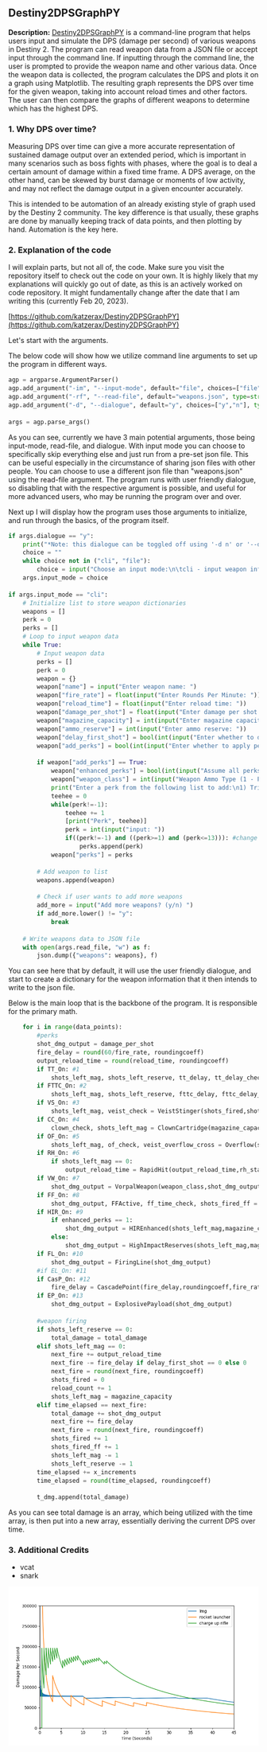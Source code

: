 ## Destiny2DPSGraphPY

**Description:** [Destiny2DPSGraphPY](https://github.com/katzerax/Destiny2DPSGraphPY) is a command-line program that helps users input and simulate the DPS (damage per second) of various weapons in Destiny 2. The program can read weapon data from a JSON file or accept input through the command line. If inputting through the command line, the user is prompted to provide the weapon name and other various data. Once the weapon data is collected, the program calculates the DPS and plots it on a graph using Matplotlib. The resulting graph represents the DPS over time for the given weapon, taking into account reload times and other factors. The user can then compare the graphs of different weapons to determine which has the highest DPS.

### 1. Why DPS over time?

Measuring DPS over time can give a more accurate representation of sustained damage output over an extended period, which is important in many scenarios such as boss fights with phases, where the goal is to deal a certain amount of damage within a fixed time frame. A DPS average, on the other hand, can be skewed by burst damage or moments of low activity, and may not reflect the damage output in a given encounter accurately.

This is intended to be automation of an already existing style of graph used by the Destiny 2 community. The key difference is that usually, these graphs are done by manually keeping track of data points, and then plotting by hand. Automation is the key here.

### 2. Explanation of the code

I will explain parts, but not all of, the code. Make sure you visit the repository itself to check out the code on your own. It is highly likely that my explanations will quickly go out of date, as this is an actively worked on code repository. It might fundamentally change after the date that I am writing this (currently Feb 20, 2023).

[https://github.com/katzerax/Destiny2DPSGraphPY](https://github.com/katzerax/Destiny2DPSGraphPY)

Let's start with the arguments. 

The below code will show how we utilize command line arguments to set up the program in different ways.
```python
agp = argparse.ArgumentParser()
agp.add_argument("-im", "--input-mode", default="file", choices=["file", "cli"], type=str, help="mode for inputting data. options: 'file' or 'cli'. default: 'file'")
agp.add_argument("-rf", "--read-file", default="weapons.json", type=str, help="file of weapon information to read. default: weapons.json")
agp.add_argument("-d", "--dialogue", default="y", choices=["y","n"], type=str, help="beginner friendly dialogue to choose between input modes. options: 'y' or 'n'. default: 'y'")

args = agp.parse_args()
```
As you can see, currently we have 3 main potential arguments, those being input-mode, read-file, and dialogue. With input mode you can choose to specifically skip everything else and just run from a pre-set json file. This can be useful especially in the circumstance of sharing json files with other people. You can choose to use a different json file than "weapons.json" using the read-file argument. The program runs with user friendly dialogue, so disabling that with the respective argument is possible, and useful for more advanced users, who may be running the program over and over.

Next up I will display how the program uses those arguments to initialize, and run through the basics, of the program itself.
```python
if args.dialogue == "y":
    print("*Note: this dialogue can be toggled off using '-d n' or '--dialogue n' from the command line")
    choice = ""
    while choice not in ("cli", "file"):
        choice = input("Choose an input mode:\n\tcli - input weapon information via command line\n\tfile - input weapon information via the 'weapons.json' file\n")
    args.input_mode = choice

if args.input_mode == "cli":
    # Initialize list to store weapon dictionaries
    weapons = []
    perk = 0
    perks = []
    # Loop to input weapon data
    while True:
        # Input weapon data
        perks = []
        perk = 0
        weapon = {}
        weapon["name"] = input("Enter weapon name: ")
        weapon["fire_rate"] = float(input("Enter Rounds Per Minute: "))
        weapon["reload_time"] = float(input("Enter reload time: "))
        weapon["damage_per_shot"] = float(input("Enter damage per shot: "))
        weapon["magazine_capacity"] = int(input("Enter magazine capacity: "))
        weapon["ammo_reserve"] = int(input("Enter ammo reserve: "))
        weapon["delay_first_shot"] = bool(int(input("Enter whether to delay the first shot (1 - true, 0 - false): ")))
        weapon["add_perks"] = bool(int(input("Enter whether to apply perks (1 - true, 0 - false): ")))
        
        if weapon["add_perks"] == True:
            weapon["enhanced_perks"] = bool(int(input("Assume all perks are enhanced? (1 - true, 0 - false): ")))
            weapon["weapon_class"] = int(input("Weapon Ammo Type (1 - Primary, 2 - Special, 3 - Heavy): "))
            print("Enter a perk from the following list to add:\n1) Triple Tap\n2) Fourth Time's\n3) Veist Stinger\n4) Clown Cartidge\n5) Overflow\n6) Rapid Hit\n7) Vorpal Weapon\n8) Focused Fury\n9) High Impact Reserves\n10) Firing Line\n11) Explosive Light\n12) Cascade Point\n13) Explosive Payload\nEnter -1 to Stop\n")
            teehee = 0
            while(perk!=-1):
                teehee += 1
                [print("Perk", teehee)]
                perk = int(input("input: "))
                if((perk!=-1) and ((perk>=1) and (perk<=13))): #change upper bound with new perks
                    perks.append(perk)
            weapon["perks"] = perks

        # Add weapon to list
        weapons.append(weapon)
        
        # Check if user wants to add more weapons
        add_more = input("Add more weapons? (y/n) ")
        if add_more.lower() != "y":
            break
    
    # Write weapons data to JSON file
    with open(args.read_file, "w") as f:
        json.dump({"weapons": weapons}, f)
```
You can see here that by default, it will use the user friendly dialogue, and start to create a dictionary for the weapon information that it then intends to write to the json file.

Below is the main loop that is the backbone of the program. It is responsible for the primary math.
```python
    for i in range(data_points):
        #perks
        shot_dmg_output = damage_per_shot
        fire_delay = round(60/fire_rate, roundingcoeff)
        output_reload_time = round(reload_time, roundingcoeff)
        if TT_On: #1
            shots_left_mag, shots_left_reserve, tt_delay, tt_delay_check = TripleTap(shots_fired,shots_left_mag,shots_left_reserve,tt_delay,tt_delay_check)
        if FTTC_On: #2
            shots_left_mag, shots_left_reserve, fttc_delay, fttc_delay_check = FTTC(shots_fired,shots_left_mag,shots_left_reserve,fttc_delay,fttc_delay_check)
        if VS_On: #3
            shots_left_mag, veist_check = VeistStinger(shots_fired,shots_left_mag,magazine_capacity,veist_overflow_cross,veist_check)
        if CC_On: #4
            clown_check, shots_left_mag = ClownCartridge(magazine_capacity, shots_left_mag, clown_check, reload_count)
        if OF_On: #5
            shots_left_mag, of_check, veist_overflow_cross = Overflow(shots_left_mag,of_check,delay_first_shot,veist_overflow_cross,magazine_capacity)
        if RH_On: #6
            if shots_left_mag == 0:
                output_reload_time = RapidHit(output_reload_time,rh_stacks,shots_fired,roundingcoeff)
        if VW_On: #7
            shot_dmg_output = VorpalWeapon(weapon_class,shot_dmg_output)
        if FF_On: #8
            shot_dmg_output, FFActive, ff_time_check, shots_fired_ff = FocusedFury(FFActive,shots_fired_ff,magazine_capacity,time_elapsed,shot_dmg_output,ff_time_check)
        if HIR_On: #9
            if enhanced_perks == 1:
                shot_dmg_output = HIREnhanced(shots_left_mag,magazine_capacity,shot_dmg_output)
            else:
                shot_dmg_output = HighImpactReserves(shots_left_mag,magazine_capacity,shot_dmg_output)
        if FL_On: #10
            shot_dmg_output = FiringLine(shot_dmg_output)
        #if EL_On: #11
        if CasP_On: #12
            fire_delay = CascadePoint(fire_delay,roundingcoeff,fire_rate,cascade_fr)
        if EP_On: #13
            shot_dmg_output = ExplosivePayload(shot_dmg_output)

        #weapon firing
        if shots_left_reserve == 0:
            total_damage = total_damage
        elif shots_left_mag == 0:
            next_fire += output_reload_time
            next_fire -= fire_delay if delay_first_shot == 0 else 0
            next_fire = round(next_fire, roundingcoeff)
            shots_fired = 0 
            reload_count += 1 
            shots_left_mag = magazine_capacity
        elif time_elapsed == next_fire: 
            total_damage += shot_dmg_output
            next_fire += fire_delay
            next_fire = round(next_fire, roundingcoeff) 
            shots_fired += 1
            shots_fired_ff += 1 
            shots_left_mag -= 1
            shots_left_reserve -= 1
        time_elapsed += x_increments
        time_elapsed = round(time_elapsed, roundingcoeff)

        t_dmg.append(total_damage)
```
As you can see total damage is an array, which being utilized with the time array, is then put into a new array, essentially deriving the current DPS over time.

### 3. Additional Credits
- vcat
- snark
<img src="images/d2dpsgraphs.png?raw=true"/>
